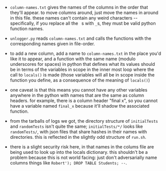 * `column-names.txt` gives the names of the columns in the order that
  they'll appear. to move columns around, just move the names in around in
  this file. these names can't contain any weird characters --
  specifically, if you replace all the ` `s with `_`s, they must be valid
  python function names.

* `unlogger.py` reads `column-names.txt` and calls the functions with the
  corresponding names given in file-order.

* to add a new column, add a name to `column-names.txt` in the place you'd
  like it to appear, and a function with the same name (modulo underscores
  for spaces) in python that defines what its values should be in terms of
  the variables in scope in the inner most loop where the call to
  `locals()` is made (those variables will all be in scope inside the
  function you define, as a consequence of the meaning of `locals()`)

* one caveat is that this means you cannot have any other variables
  anywhere in the python with names that are the same as column
  headers. for example, there is a column header "final x", so you cannot
  have a variable named `final_x` because it'll shadow the associated
  function.

* from the tarballs of logs we got, the directory structure of
  `initialTests` and `randomTests` isn't quite the same; `initialTests/*/`
  looks like `randomTests/`, with json files that share hashes in their
  names with directories. this is reflected in the slightly odd structure
  of `run.sh`.

* there is a slight security risk here, in that names in the colums file
  are being used to look up into the locals dictionary. this shouldn't be a
  problem because this is not world facing: just don't adversarially name
  columns things like `Robert'); DROP TABLE Students; --`.
